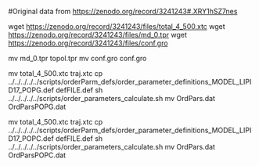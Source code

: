 #Original data from https://zenodo.org/record/3241243#.XRY1hSZ7nes



wget  https://zenodo.org/record/3241243/files/total_4_500.xtc
wget  https://zenodo.org/record/3241243/files/md_0.tpr
wget  https://zenodo.org/record/3241243/files/conf.gro

mv  md_0.tpr topol.tpr
mv  conf.gro conf.gro

mv  total_4_500.xtc traj.xtc
cp  ../../../../../scripts/orderParm_defs/order_parameter_definitions_MODEL_LIPID17_POPG.def defFILE.def
sh ../../../../../scripts/order_parameters_calculate.sh
mv OrdPars.dat OrdParsPOPG.dat

mv  total_4_500.xtc traj.xtc
cp  ../../../../../scripts/orderParm_defs/order_parameter_definitions_MODEL_LIPID17_POPC.def defFILE.def
sh ../../../../../scripts/order_parameters_calculate.sh
mv OrdPars.dat OrdParsPOPC.dat

